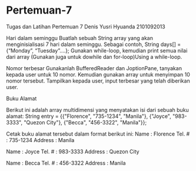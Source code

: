 # Pertemuan-7
Tugas dan Latihan Pertemuan 7 Denis Yusri Hyuanda 2101092013

Hari dalam seminggu
Buatlah sebuah String array yang akan menginisialisasi 7 hari dalam seminggu.
Sebagai contoh, String days[] = {“Monday”, “Tuesday”….};
Gunakan while-loop, kemudian print semua nilai dari array (Gunakan juga untuk dowhile dan for-loop)Using a while-loop.

Nomor terbesar
Gunakanlah BufferedReader dan JoptionPane, tanyakan kepada user untuk 10 nomor. Kemudian gunakan array untuk menyimpan 10 nomor tersebut. Tampilkan kepada user, input terbesar yang telah diberikan user.

Buku Alamat

Berikut ini adalah array multidimensi yang menyatakan isi dari sebuah buku alamat:
String entry = {{"Florence", "735-1234", "Manila"}, {"Joyce", "983-3333", "Quezon City"}, {"Becca", "456-3322", "Manila"}};

Cetak buku alamat tersebut dalam format berikut ini:
Name : Florence
Tel. # : 735-1234
Address : Manila

Name : Joyce
Tel. # : 983-3333
Address : Quezon City

Name : Becca
Tel. # : 456-3322
Address : Manila
